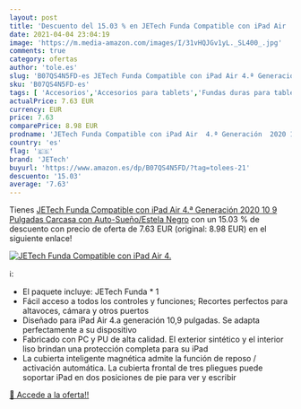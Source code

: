 ```yaml
---
layout: post
title: 'Descuento del 15.03 % en JETech Funda Compatible con iPad Air  4.'
date: 2021-04-04 23:04:19
image: 'https://m.media-amazon.com/images/I/31vHQJGv1yL._SL400_.jpg'
comments: true
category: ofertas
author: 'tole.es'
slug: 'B07QS4N5FD-es JETech Funda Compatible con iPad Air 4.ª Generación 2020...'
sku: 'B07QS4N5FD-es'
tags: [ 'Accesorios','Accesorios para tablets','Fundas duras para tablets','Fundas para tablets','Informática','ipad','jetech', ]
actualPrice: 7.63 EUR
currency: EUR
price: 7.63
comparePrice: 8.98 EUR
prodname: 'JETech Funda Compatible con iPad Air  4.ª Generación  2020 10 9 Pulgadas  Carcasa con Auto-Sueño/Estela  Negro'
country: 'es'
flag: '🇪🇸'
brand: 'JETech'
buyurl: 'https://www.amazon.es/dp/B07QS4N5FD/?tag=tolees-21'
descuento: '15.03'
average: '7.63'
---
```


Tienes [JETech Funda Compatible con iPad Air  4.ª Generación  2020 10 9 Pulgadas  Carcasa con Auto-Sueño/Estela  Negro](https://www.amazon.es/dp/B07QS4N5FD/?tag=tolees-21) con un 15.03 % de descuento con precio de oferta de 7.63 EUR (original: 8.98 EUR) en el siguiente enlace!

[![JETech Funda Compatible con iPad Air  4.](https://m.media-amazon.com/images/I/31vHQJGv1yL._SL400_.jpg)](https://www.amazon.es/dp/B07QS4N5FD/?tag=tolees-21)

ℹ️:

- El paquete incluye: JETech Funda * 1
- Fácil acceso a todos los controles y funciones; Recortes perfectos para altavoces, cámara y otros puertos
- Diseñado para iPad Air 4.a generación 10,9 pulgadas. Se adapta perfectamente a su dispositivo
- Fabricado con PC y PU de alta calidad. El exterior sintético y el interior liso brindan una protección completa para su iPad
- La cubierta inteligente magnética admite la función de reposo / activación automática. La cubierta frontal de tres pliegues puede soportar iPad en dos posiciones de pie para ver y escribir

[🛒 Accede a la oferta!!](https://www.amazon.es/dp/B07QS4N5FD/?tag=tolees-21)
